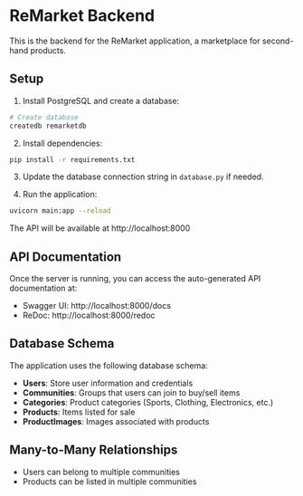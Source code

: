 # ReMarket Backend

This is the backend for the ReMarket application, a marketplace for second-hand products.

## Setup

1. Install PostgreSQL and create a database:

```bash
# Create database
createdb remarketdb
```

2. Install dependencies:

```bash
pip install -r requirements.txt
```

3. Update the database connection string in `database.py` if needed.

4. Run the application:

```bash
uvicorn main:app --reload
```

The API will be available at http://localhost:8000

## API Documentation

Once the server is running, you can access the auto-generated API documentation at:
- Swagger UI: http://localhost:8000/docs
- ReDoc: http://localhost:8000/redoc

## Database Schema

The application uses the following database schema:

- **Users**: Store user information and credentials
- **Communities**: Groups that users can join to buy/sell items
- **Categories**: Product categories (Sports, Clothing, Electronics, etc.)
- **Products**: Items listed for sale
- **ProductImages**: Images associated with products

## Many-to-Many Relationships

- Users can belong to multiple communities
- Products can be listed in multiple communities
